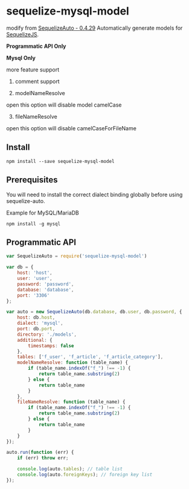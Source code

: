 # sequelize-mysql-model

modify from [SequelizeAuto - 0.4.29](https://github.com/sequelize/sequelize-auto)
Automatically generate models for [SequelizeJS](https://github.com/sequelize/sequelize).

**Programmatic API Only**

**Mysql Only**

more feature support

1. comment support

2. modelNameResolve

open this option will disable model camelCase

3. fileNameResolve

open this option will disable camelCaseForFileName



## Install

    npm install --save sequelize-mysql-model

## Prerequisites

You will need to install the correct dialect binding globally before using sequelize-auto.

Example for MySQL/MariaDB

`npm install -g mysql`

## Programmatic API

```js
var SequelizeAuto = require('sequelize-mysql-model')

var db = {
    host: 'host',
    user: 'user',
    password: 'password',
    database: 'database',
    port: '3306'
};

var auto = new SequelizeAuto(db.database, db.user, db.password, {
    host: db.host,
    dialect: 'mysql',
    port: db.port,
    directory: './models',
    additional: {
        timestamps: false
    },
    tables: ['f_user', 'f_article', 'f_article_category'],
    modelNameResolve: function (table_name) {
        if (table_name.indexOf("f_") !== -1) {
            return table_name.substring(2)
        } else {
            return table_name
        }
    },
    fileNameResolve: function (table_name) {
        if (table_name.indexOf("f_") !== -1) {
            return table_name.substring(2)
        } else {
            return table_name
        }
    }
});

auto.run(function (err) {
    if (err) throw err;

    console.log(auto.tables); // table list
    console.log(auto.foreignKeys); // foreign key list
});
```

